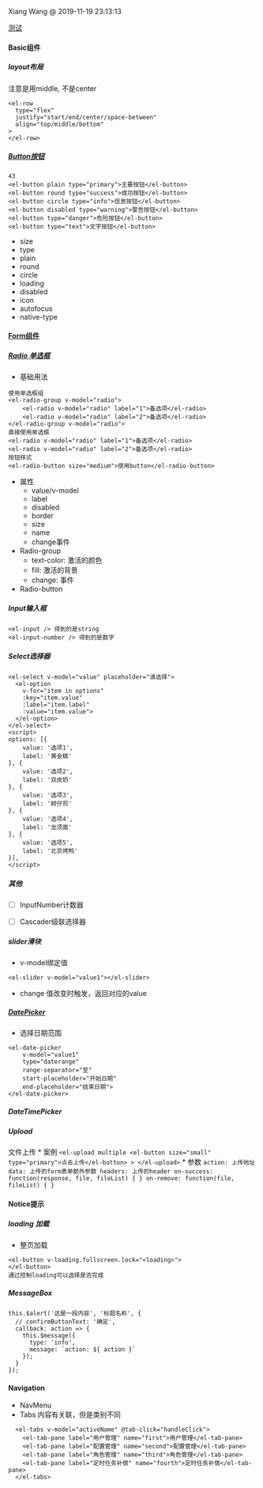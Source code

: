 Xiang Wang @ 2019-11-19 23:13:13


[测试](./test_element.html)

#### Basic组件
##### layout布局  
注意是用middle, 不是center
```
<el-row
  type="flex"
  justify="start/end/center/space-between"
  align="top/middle/bottom"
>
</el-row>
```

##### [Button按钮](https://element.eleme.cn/#/zh-CN/component/button)

```
43
<el-button plain type="primary">主要按钮</el-button>
<el-button round type="success">成功按钮</el-button>
<el-button circle type="info">信息按钮</el-button>
<el-button disabled type="warning">警告按钮</el-button>
<el-button type="danger">危险按钮</el-button>
<el-button type="text">文字按钮</el-button>
```

* size
* type
* plain
* round
* circle
* loading
* disabled
* icon
* autofocus
* native-type

#### [Form组件](https://element.eleme.cn/#/zh-CN/component/radio)
##### [Radio 单选框](https://element.eleme.cn/#/zh-CN/component/radio)
* 基础用法
```
使用单选框组
<el-radio-group v-model="radio">
    <el-radio v-model="radio" label="1">备选项</el-radio>
    <el-radio v-model="radio" label="2">备选项</el-radio>
</el-radio-group v-model="radio">
直接使用单选框
<el-radio v-model="radio" label="1">备选项</el-radio>
<el-radio v-model="radio" label="2">备选项</el-radio>
按钮样式
<el-radio-button size="medium">使用button</el-radio-button>
```
* 属性
    * value/v-model
    * label
    * disabled
    * border
    * size
    * name
    * change事件
* Radio-group
    * text-color: 激活的颜色
    * fill: 激活的背景
    * change: 事件
* Radio-button
##### Input输入框
```
<el-input /> 得到的是string
<el-input-number /> 得到的是数字
```

##### Select选择器
```
<el-select v-model="value" placeholder="请选择">
  <el-option
    v-for="item in options"
    :key="item.value"
    :label="item.label"
    :value="item.value">
  </el-option>
</el-select>
<script>
options: [{
    value: '选项1',
    label: '黄金糕'
}, {
    value: '选项2',
    label: '双皮奶'
}, {
    value: '选项3',
    label: '蚵仔煎'
}, {
    value: '选项4',
    label: '龙须面'
}, {
    value: '选项5',
    label: '北京烤鸭'
}],
</script>
```

##### 其他
* [ ] InputNumber计数器

* [ ] Cascader级联选择器

##### slider滑块
* v-model绑定值
```
<el-slider v-model="value1"></el-slider>
```
* change 值改变时触发，返回对应的value

##### [DatePicker](https://element.eleme.io/#/zh-CN/component/date-picker)  
* 选择日期范围
```
<el-date-picker
    v-model="value1"
    type="daterange"
    range-separator="至"
    start-placeholder="开始日期"
    end-placeholder="结束日期">
</el-date-picker>
```

##### DateTimePicker

##### Upload
文件上传
    * 案例
    ```
    <el-upload
      multiple
      <el-button size="small" type="primary">点击上传</el-button>
    >
    </el-upload>
    ```
    * 参数
    ```
    action: 上传地址
    data: 上传的form表单额外参数
    headers: 上传的header
    on-success: function(response, file, fileList) {
    }
    on-remove: function(file, fileList) {
    }
    ```

#### Notice提示
##### loading 加载

* 整页加载
```
<el-button v-loading.fullscreen.lock="<loading>">
</el-button>
通过控制loading可以选择是否完成
```

##### MessageBox
```
this.$alert('这是一段内容', '标题名称', {
  // confirmButtonText: '确定',
  callback: action => {
    this.$message({
      type: 'info',
      message: `action: ${ action }`
    });
  }
});
```

#### Navigation
* NavMenu
* Tabs
内容有关联，但是类别不同
```
  <el-tabs v-model="activeName" @tab-click="handleClick">
    <el-tab-pane label="用户管理" name="first">用户管理</el-tab-pane>
    <el-tab-pane label="配置管理" name="second">配置管理</el-tab-pane>
    <el-tab-pane label="角色管理" name="third">角色管理</el-tab-pane>
    <el-tab-pane label="定时任务补偿" name="fourth">定时任务补偿</el-tab-pane>
  </el-tabs>
```

